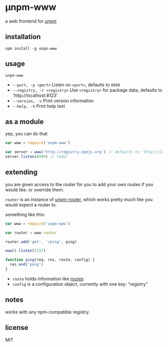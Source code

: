 &mu;npm-www
====

a web frontend for [&mu;npm](https://github.com/hayes/unpm)

## installation

`npm install -g unpm-www`

## usage

`unpm-www`

* `--port, -p <port>` Listen on `<port>`, defaults to `8999`
* `--registry, -r <registry>` Use `<registry>` for package data, defaults to
'http://localhost:8123'
* `--version, -v` Print version information
* `--help, -h` Print help text

## as a module

yep, you can do that

```js
var www = require('unpm-www')

var server = www('http://registry.npmjs.org') // defaults to 'http://localhost:8123'
server.listen(8999) // tada!
```

## extending

you are given access to the router for you to add your own routes if you would
like. or override them.

`router` is an instance of [unpm-router](http://npm.im/unpm-router), which
works pretty much like you would expect a router to.

something like this:

```js
var www = require('unpm-www')

var router = www.router

router.add('get', '/ping', ping)

www().listen(1337)

function ping(req, res, route, config) {
  res.end('pong')
}
```

* `route` holds information like [routes](http://npm.im/routes)
* `config` is a configuration object, currently with one key: "registry"

## notes

works with any npm-compatible registry.

## license

MIT
